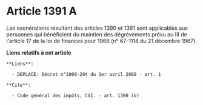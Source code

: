 # Article 1391 A

Les exonérations résultant des articles 1390 et 1391 sont applicables aux personnes qui bénéficient du maintien des
dégrèvements prévu au III de l'article 17 de la loi de finances pour 1968 (n° 67-1114 du 21 décembre 1967).

**Liens relatifs à cet article**

	**Liens**:

	  - DEPLACE: Décret n°2008-294 du 1er avril 2008 - art. 1

	**Cite**:

	  - Code général des impôts, CGI. - art. 1390 (V)
